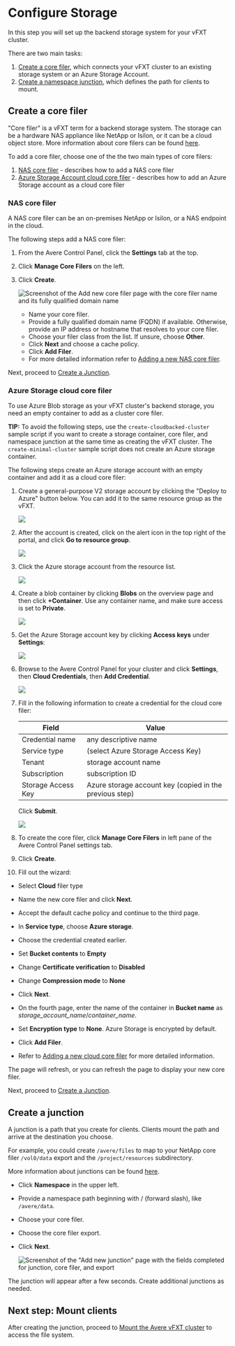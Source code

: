 # Configure Storage

In this step you will set up the backend storage system for your vFXT cluster. 

There are two main tasks: 
1. [Create a core filer](#create-a-core-filer), which connects your vFXT cluster to an existing storage system or an Azure Storage Account.
1. [Create a namespace junction](#create-a-junction), which defines the path for clients to mount.

## Create a core filer
"Core filer" is a vFXT term for a backend storage system. The storage can be a hardware NAS appliance like NetApp or Isilon, or it can be a cloud object store. More information about core filers can be found [here](http://library.averesystems.com/ops_guide/4_7/settings_overview.html#managing-core-filers).

To add a core filer, choose one of the the two main types of core filers:
  1. [NAS core filer](#nas-core-filer) - describes how to add a NAS core filer 
  2. [Azure Storage Account cloud core filer](#azure-storage-account-cloud-core-filer) - describes how to add an Azure Storage account as a cloud core filer

### NAS core filer

A NAS core filer can be an on-premises NetApp or Isilon, or a NAS endpoint in the cloud.  

The following steps add a NAS core filer:

1. From the Avere Control Panel, click the **Settings** tab at the top.

2. Click **Manage Core Filers** on the left. 

3. Click **Create**.

   ![Screenshot of the Add new core filer page with the core filer name and its fully qualified domain name](images/22addcorefiler1b.png)

   * Name your core filer.
   * Provide a fully qualified domain name (FQDN) if available. Otherwise, provide an IP address or hostname that resolves to your core filer.
   * Choose your filer class from the list. If unsure, choose **Other**.
   * Click **Next** and choose a cache policy. 
   * Click **Add Filer**.
   * For more detailed information refer to [Adding a new NAS core filer](http://library.averesystems.com/ops_guide/4_7/new_core_filer_nas.html).

Next, proceed to [Create a Junction](#create-a-junction).  

### Azure Storage cloud core filer

To use Azure Blob storage as your vFXT cluster's backend storage, you need an empty container to add as a cluster core filer.

**TIP:** To avoid the following steps, use the ``create-cloudbacked-cluster`` sample script if you want to create a storage container, core filer, and namespace junction at the same time as creating the vFXT cluster. The ``create-minimal-cluster`` sample script does not create an Azure storage container.

The following steps create an Azure storage account with an empty container and add it as a cloud core filer:

1. Create a general-purpose V2 storage account by clicking the "Deploy to Azure" button below.  You can add it to the same resource group as the vFXT.

   <a href="https://portal.azure.com/#create/Microsoft.Template/uri/https%3A%2F%2Fraw.githubusercontent.com%2FAzure%2FAvere%2Fmaster%2Fsrc%2Fstorageaccount%2Fazuredeploy.json" target="_blank">
      <img src="https://raw.githubusercontent.com/Azure/azure-quickstart-templates/master/1-CONTRIBUTION-GUIDE/images/deploytoazure.png"/>
   </a>

2. After the account is created, click on the alert icon in the top right of the portal, and click **Go to resource group**.

   <img src="images/browse_to_resource_group.png">

3. Click the Azure storage account from the resource list.

   <img src="images/resource_list_storage_account.png">

4. Create a blob container by clicking **Blobs** on the overview page and then click **+Container**. Use any container name, and make sure access is set to **Private**.

   <img src="images/storage_account_blobs.png">

5. Get the Azure Storage account key by clicking **Access keys** under **Settings**:

   <img src="images/copy_storage_key.png">

6. Browse to the Avere Control Panel for your cluster and click **Settings**, then **Cloud Credentials**, then **Add Credential**.

   <img src="images/avere_cloud_credentials.png">

7. Fill in the following information to create a credential for the cloud core filer: 

   | Field | Value | 
   |---|---|
   | Credential name | any descriptive name |
   | Service type | (select Azure Storage Access Key) | 
   | Tenant | storage account name |
   | Subscription | subscription ID |
   | Storage Access Key | Azure storage account key (copied in the previous step) | 

   Click **Submit**.

   <img src="images/avere_cloud_credentials_submit.png">

8. To create the core filer, click **Manage Core Filers** in left pane of the Avere Control Panel settings tab.  

9. Click **Create**. 

10. Fill out the wizard:

   * Select **Cloud** filer type
   * Name the new core filer and click **Next**.
   
   * Accept the default cache policy and continue to the third page. 
   
   * In **Service type**, choose **Azure storage**. 
   * Choose the credential created earlier.
   * Set **Bucket contents** to **Empty**
   * Change **Certificate verification** to **Disabled**
   * Change **Compression mode** to **None**  
   * Click **Next**.
   
   * On the fourth page, enter the name of the container in **Bucket name** as *storage_account_name*/*container_name*.
   * Set **Encryption type** to **None**.  Azure Storage is encrypted by default.
   * Click **Add Filer**.
   * Refer to [Adding a new cloud core filer](<http://library.averesystems.com/ops_guide/4_7/new_core_filer_cloud.html>) for more detailed information. 

The page will refresh, or you can refresh the page to display your new core filer.

Next, proceed to [Create a Junction](#create-a-junction).

## Create a junction
A junction is a path that you create for clients. Clients mount the path and arrive at the destination you choose. 

For example, you could create `/avere/files` to map to your NetApp core filer `/vol0/data` export and the `/project/resources` subdirectory.

More information about junctions can be found [here](http://library.averesystems.com/ops_guide/4_7/gui_namespace.html).

- Click **Namespace** in the upper left.
- Provide a namespace path beginning with / (forward slash), like ``/avere/data``.
- Choose your core filer.
- Choose the core filer export.
- Click **Next**.

  ![Screenshot of the "Add new junction" page with the fields completed for junction, core filer, and export](images/24addjunction.png)

The junction will appear after a few seconds. Create additional junctions as needed.

## Next step: Mount clients
After creating the junction, proceed to [Mount the Avere vFXT cluster](mount_clients.md) to access the file system.
